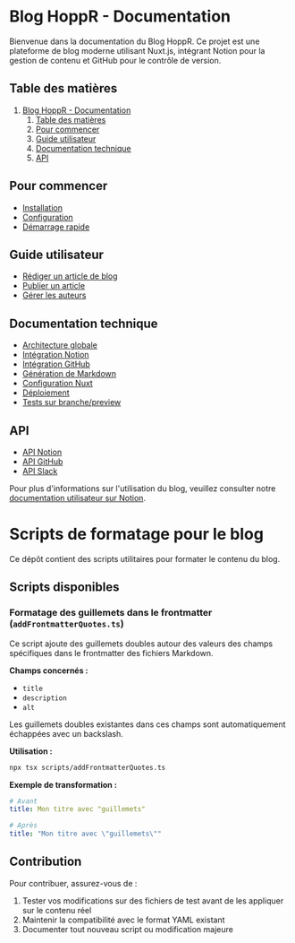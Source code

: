 # Blog HoppR - Documentation

Bienvenue dans la documentation du Blog HoppR. Ce projet est une plateforme de blog moderne utilisant Nuxt.js, intégrant Notion pour la gestion de contenu et GitHub pour le contrôle de version.

## Table des matières

1. [Blog HoppR - Documentation](#blog-hoppr---documentation)
   1. [Table des matières](#table-des-matières)
   2. [Pour commencer](#pour-commencer)
   3. [Guide utilisateur](#guide-utilisateur)
   4. [Documentation technique](#documentation-technique)
   5. [API](#api)

## Pour commencer

- [Installation](docs/getting-started/01_installation.md)
- [Configuration](docs/getting-started/02_configuration.md)
- [Démarrage rapide](docs/getting-started/03_quick_start.md)

## Guide utilisateur

- [Rédiger un article de blog](docs/user-guide/01_writing_blog_post.md)
- [Publier un article](docs/user-guide/02_publishing_article.md)
- [Gérer les auteurs](docs/user-guide/03_managing_authors.md)

## Documentation technique

- [Architecture globale](docs/technical/01_architecture.md)
- [Intégration Notion](docs/technical/02_notion_integration.md)
- [Intégration GitHub](docs/technical/03_github_integration.md)
- [Génération de Markdown](docs/technical/04_markdown_generation.md)
- [Configuration Nuxt](docs/technical/05_nuxt_configuration.md)
- [Déploiement](docs/technical/06_deployment.md)
- [Tests sur branche/preview](docs/technical/07_tests_on_branch_preview.md)

## API

- [API Notion](docs/api/01_notion_api.md)
- [API GitHub](docs/api/02_github_api.md)
- [API Slack](docs/api/03_slack_api.md)

Pour plus d'informations sur l'utilisation du blog, veuillez consulter notre [documentation utilisateur sur Notion](https://www.notion.so/hoppr-tech/Blog-HoppR-2cb814dde33e4356b0034a4457d6d3c4?p=95fafd7733564616b75bc8947216a4da&pm=s).
# Scripts de formatage pour le blog

Ce dépôt contient des scripts utilitaires pour formater le contenu du blog.

## Scripts disponibles

### Formatage des guillemets dans le frontmatter (`addFrontmatterQuotes.ts`)

Ce script ajoute des guillemets doubles autour des valeurs des champs spécifiques dans le frontmatter des fichiers Markdown.

**Champs concernés :**
- `title`
- `description`
- `alt`

Les guillemets doubles existantes dans ces champs sont automatiquement échappées avec un backslash.

**Utilisation :**
```bash
npx tsx scripts/addFrontmatterQuotes.ts
```

**Exemple de transformation :**
```yaml
# Avant
title: Mon titre avec "guillemets"
```

```yaml
# Après
title: "Mon titre avec \"guillemets\""
```

## Contribution

Pour contribuer, assurez-vous de :
1. Tester vos modifications sur des fichiers de test avant de les appliquer sur le contenu réel
2. Maintenir la compatibilité avec le format YAML existant
3. Documenter tout nouveau script ou modification majeure
